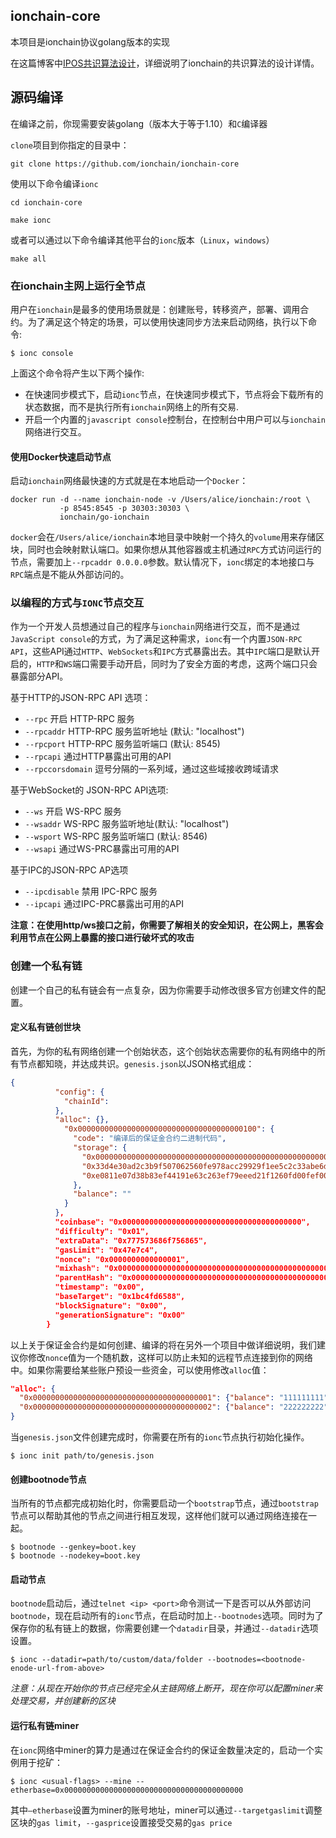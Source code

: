 ##  ionchain-core


本项目是ionchain协议golang版本的实现

在这篇博客中[IPOS共识算法设计](http://gcc2ge.github.io/2019/04/02/IPOS共识算法设计/)，详细说明了ionchain的共识算法的设计详情。


## 源码编译

在编译之前，你现需要安装golang（版本大于等于1.10）和`C`编译器

`clone`项目到你指定的目录中：

```
git clone https://github.com/ionchain/ionchain-core
```

使用以下命令编译`ionc`

```
cd ionchain-core

make ionc
```

或者可以通过以下命令编译其他平台的`ionc`版本（`Linux`，`windows`）

```
make all
```

### 在ionchain主网上运行全节点

用户在`ionchain`是最多的使用场景就是：创建账号，转移资产，部署、调用合约。为了满足这个特定的场景，可以使用快速同步方法来启动网络，执行以下命令:

```
$ ionc console
```

上面这个命令将产生以下两个操作:

 * 在快速同步模式下，启动`ionc`节点，在快速同步模式下，节点将会下载所有的状态数据，而不是执行所有`ionchain`网络上的所有交易.
 * 开启一个内置的`javascript console`控制台，在控制台中用户可以与`ionchain`网络进行交互。


#### 使用Docker快速启动节点

启动`ionchain`网络最快速的方式就是在本地启动一个`Docker`：

```
docker run -d --name ionchain-node -v /Users/alice/ionchain:/root \
           -p 8545:8545 -p 30303:30303 \
           ionchain/go-ionchain
```

`docker`会在`/Users/alice/ionchain`本地目录中映射一个持久的`volume`用来存储区块，同时也会映射默认端口。如果你想从其他容器或主机通过`RPC`方式访问运行的节点，需要加上`--rpcaddr 0.0.0.0`参数。默认情况下，`ionc`绑定的本地接口与`RPC`端点是不能从外部访问的。

### 以编程的方式与`IONC`节点交互

作为一个开发人员想通过自己的程序与`ionchain`网络进行交互，而不是通过`JavaScript console`的方式，为了满足这种需求，`ionc`有一个内置`JSON-RPC API`，这些API通过`HTTP`、`WebSockets`和`IPC`方式暴露出去。其中`IPC`端口是默认开启的，`HTTP`和`WS`端口需要手动开启，同时为了安全方面的考虑，这两个端口只会暴露部分API。

基于HTTP的JSON-RPC API 选项：

  * `--rpc` 开启 HTTP-RPC 服务
  * `--rpcaddr` HTTP-RPC 服务监听地址 (默认: "localhost")
  * `--rpcport` HTTP-RPC 服务监听端口 (默认: 8545)
  * `--rpcapi` 通过HTTP暴露出可用的API
  * `--rpccorsdomain` 逗号分隔的一系列域，通过这些域接收跨域请求

基于WebSocket的 JSON-RPC API选项:


  * `--ws` 开启 WS-RPC 服务
  * `--wsaddr` WS-RPC 服务监听地址(默认: "localhost")
  * `--wsport` WS-RPC 服务监听端口 (默认: 8546)
  * `--wsapi` 通过WS-PRC暴露出可用的API

基于IPC的JSON-RPC AP选项


  * `--ipcdisable` 禁用 IPC-RPC 服务
  * `--ipcapi` 通过IPC-PRC暴露出可用的API

**注意：在使用http/ws接口之前，你需要了解相关的安全知识，在公网上，黑客会利用节点在公网上暴露的接口进行破坏式的攻击**

### 创建一个私有链

创建一个自己的私有链会有一点复杂，因为你需要手动修改很多官方创建文件的配置。


#### 定义私有链创世块

首先，为你的私有网络创建一个创始状态，这个创始状态需要你的私有网络中的所有节点都知晓，并达成共识。`genesis.json`以JSON格式组成：

```json
{
		  "config": {
			"chainId":
		  },
		  "alloc": {},
			"0x0000000000000000000000000000000000000100": {
			  "code": "编译后的保证金合约二进制代码",
			  "storage": {
				"0x0000000000000000000000000000000000000000000000000000000000000000": "0x0a",
				"0x33d4e30ad2c3b9f507062560fe978acc29929f1ee5c2c33abe6d050171fd8c93": "0x0de0b6b3a7640000",
				"0xe0811e07d38b83ef44191e63c263ef79eeed21f1260fd00fef00a37495c1accc": "0xd9a7c07f349d4ac7640000"
			  },
			  "balance": ""
			}
		  },
		  "coinbase": "0x0000000000000000000000000000000000000000",
		  "difficulty": "0x01",
		  "extraData": "0x777573686f756865",
		  "gasLimit": "0x47e7c4",
		  "nonce": "0x0000000000000001",
		  "mixhash": "0x0000000000000000000000000000000000000000000000000000000000000000",
		  "parentHash": "0x0000000000000000000000000000000000000000000000000000000000000000",
		  "timestamp": "0x00",
		  "baseTarget": "0x1bc4fd6588",
		  "blockSignature": "0x00",
		  "generationSignature": "0x00"
		}
```

以上关于保证金合约是如何创建、编译的将在另外一个项目中做详细说明，我们建议你修改`nonce`值为一个随机数，这样可以防止未知的远程节点连接到你的网络中。如果你需要给某些账户预设一些资金，可以使用修改`alloc`值：
```json
"alloc": {
  "0x0000000000000000000000000000000000000001": {"balance": "111111111"},
  "0x0000000000000000000000000000000000000002": {"balance": "222222222"}
}
```
当`genesis.json`文件创建完成时，你需要在所有的`ionc`节点执行初始化操作。

```
$ ionc init path/to/genesis.json
```

#### 创建bootnode节点

当所有的节点都完成初始化时，你需要启动一个`bootstrap`节点，通过`bootstrap`节点可以帮助其他的节点之间进行相互发现，这样他们就可以通过网络连接在一起。

```
$ bootnode --genkey=boot.key
$ bootnode --nodekey=boot.key
```

#### 启动节点

`bootnode`启动后，通过`telnet <ip> <port>`命令测试一下是否可以从外部访问`bootnode`，现在启动所有的`ionc`节点，在启动时加上`--bootnodes`选项。同时为了保存你的私有链上的数据，你需要创建一个`datadir`目录，并通过`--datadir`选项设置。

```
$ ionc --datadir=path/to/custom/data/folder --bootnodes=<bootnode-enode-url-from-above>
```

*注意：从现在开始你的节点已经完全从主链网络上断开，现在你可以配置miner来处理交易，并创建新的区块*

#### 运行私有链miner

在`ionc`网络中miner的算力是通过在保证金合约的保证金数量决定的，启动一个实例用于挖矿：

```
$ ionc <usual-flags> --mine --etherbase=0x0000000000000000000000000000000000000000
```

其中`—etherbase`设置为miner的账号地址，miner可以通过`--targetgaslimit`调整区块的`gas limit`，`--gasprice`设置接受交易的`gas price`
